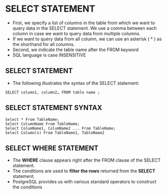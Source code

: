 # SELECT STATEMENT
- First, we specify a list of columns in the table from which we want to
query data in the SELECT statement. We use a comma between
each column in case we want to query data from multiple columns.
- If we want to query data from all column, we can use an asterisk ( * )
as the shorthand for all columns.
- Second, we indicate the table name after the FROM keyword
- SQL language is case INSENSITIVE


## SELECT STATEMENT
- The following illustrates the syntax of the SELECT
statement:
```
SELECT column1, column2… FROM table name ;
```


## SELECT STATEMENT SYNTAX

```
Select * From TableName;
Select ColumnName From TableName;
Select ColumName1, ColumName2 ... From TableName;
Select Column(s) From TableName1, TableName2 
```


## SELECT WHERE STATEMENT
- The **WHERE** clause appears right after the FROM clause of the
SELECT statement.
- The conditions are used to **filter the rows** returned from the
**SELECT** statement.
- PostgreSQL provides us with various standard operators to construct the conditions



